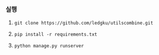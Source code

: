 ### 실행

1. `git clone https://github.com/ledgku/utilscombine.git`

2. `pip install -r requirements.txt`

3. `python manage.py runserver`